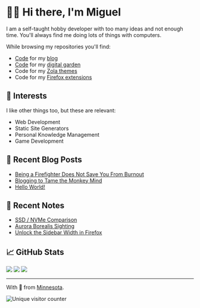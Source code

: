 # 🙋‍♂️ Hi there, I'm Miguel

<!-- - 🔭 Currently working on … the [One HTML Page Challenge](https://github.com/semanticdata/one-html-page-challenge). -->
<!-- - 🌱 Currently learning … [web development](https://github.com/semanticdata/miguelpimentel.do). -->
<!-- - 👯 Looking to collaborate on … any of your interesting projects. -->
<!-- - 🤔 Looking for help … learning [Godot](https://godotengine.org/) and simple video game design. -->
<!-- - 💬 Ask me about … public infrastructure and fire science. -->
<!-- - 🎧 Listening to … [K.Flay](https://en.wikipedia.org/wiki/K.Flay), [Gin Wigmore](https://en.wikipedia.org/wiki/Gin_Wigmore), and [Arkells](https://en.wikipedia.org/wiki/Arkells). -->
<!-- - 📫 You can reach me via … [email](mailto:contact@miguelpimentel.do) or [Discord](https://discord.com/users/244318363734507520). -->

I am a self-taught hobby developer with too many ideas and not enough time. You'll always find me doing lots of things with computers.

While browsing my repositories you'll find:

- [Code](https://github.com/semanticdata/miguelpimentel.do/blob/main/README.md) for my [blog](https://miguelpimentel.do/)
- [Code](https://github.com/semanticdata/forgetful-notes/blob/main/README.md) for my [digital garden](https://forgetfulnotes.com/)
- Code for my [Zola themes](https://github.com/semanticdata?tab=repositories&q=zola-theme&type=template&language=&sort=name)
- Code for my [Firefox extensions](https://github.com/semanticdata?tab=repositories&q=firefox&type=public&language=&sort=name)

## 🧡 Interests

I like other things too, but these are relevant:

- Web Development
- Static Site Generators
- Personal Knowledge Management
- Game Development

## 📝 Recent Blog Posts

<!-- BLOG-POST-LIST:START -->
- [Being a Firefighter Does Not Save You From Burnout](https://miguelpimentel.do/on-burning-out/)
- [Blogging to Tame the Monkey Mind](https://miguelpimentel.do/monkey-mind/)
- [Hello World!](https://miguelpimentel.do/hello-world/)<!-- BLOG-POST-LIST:END -->

## 📓 Recent Notes

<!-- NOTES:START -->
- [SSD / NVMe Comparison](https://miguelpimentel.do/notes/ssd-nvme-comparison/)
- [Aurora Borealis Sighting](https://miguelpimentel.do/notes/aurora-borealis-sighting/)
- [Unlock the Sidebar Width in Firefox](https://miguelpimentel.do/notes/unlock-firefox-sidebar-width/)<!-- NOTES:END -->

<!-- ## 🧪 Test Feed -->

<!-- TUTORIALS:START -->
<!-- TUTORIALS:END -->

## 📈 GitHub Stats

<img height=auto src="https://streak-stats.demolab.com?user=semanticdata&theme=material-palenight&mode=weekly&hide_longest_streak=false&border_radius=6" />
<img height=auto src="https://github-readme-stats.vercel.app/api?username=semanticdata&show_icons=true&theme=material-palenight&hide_rank=true&border_radius=6" />
<img height=auto src="https://github-readme-stats.vercel.app/api/top-langs/?username=semanticdata&hide=markdown&layout=compact&theme=material-palenight" />

<hr />
<p>With 💜 from <a href="https://www.instagram.com/reel/BVRFeF8h2m3/" target="_blank">Minne</a><a href="https://www.instagram.com/reel/Bhl7n_oH1av/" target="_blank">sota</a>.</p>
<img src="https://img.shields.io/endpoint?url=https%3A%2F%2Fhits.dwyl.com%2Fsemanticdata%2Fsemanticdata.json&label=Visitors&color=palepink" alt="Unique visitor counter" />
